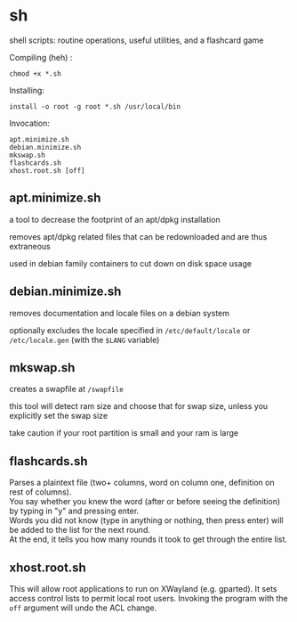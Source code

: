 # sh

shell scripts: routine operations, useful utilities, and a flashcard game

Compiling (heh) :

    chmod +x *.sh

Installing:

    install -o root -g root *.sh /usr/local/bin

Invocation:

    apt.minimize.sh
    debian.minimize.sh
    mkswap.sh
    flashcards.sh
    xhost.root.sh [off]

## apt.minimize.sh

a tool to decrease the footprint of an apt/dpkg installation

removes apt/dpkg related files that can be redownloaded and are thus extraneous

used in debian family containers to cut down on disk space usage

## debian.minimize.sh

removes documentation and locale files on a debian system

optionally excludes the locale specified in `/etc/default/locale` or `/etc/locale.gen` (with the `$LANG` variable)

## mkswap.sh

creates a swapfile at `/swapfile`

this tool will detect ram size and choose that for swap size, unless you explicitly set the swap size

take caution if your root partition is small and your ram is large

## flashcards.sh

Parses a plaintext file (two+ columns, word on column one, definition on rest of columns).  
You say whether you knew the word (after or before seeing the definition) by typing in "y" and pressing enter.  
Words you did not know (type in anything or nothing, then press enter) will be added to the list for the next round.  
At the end, it tells you how many rounds it took to get through the entire list.

## xhost.root.sh

This will allow root applications to run on XWayland (e.g. gparted). It sets access control lists to permit local root users. Invoking the program with the `off` argument will undo the ACL change.
